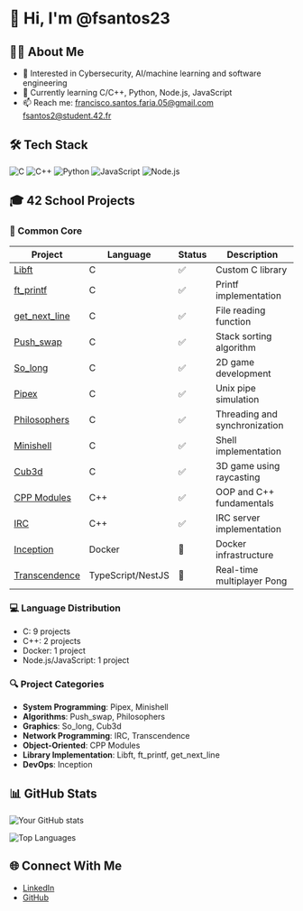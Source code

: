# 👋 Hi, I'm @fsantos23

## 👨‍💻 About Me
- 🎯 Interested in Cybersecurity, AI/machine learning and software engineering
- 🌱 Currently learning C/C++, Python, Node.js, JavaScript
- 📫 Reach me: [francisco.santos.faria.05@gmail.com](mailto:francisco.santos.faria.05@gmail.com) [fsantos2@student.42.fr](mailto:fsantos2@student.42.fr)

## 🛠️ Tech Stack
![C](https://img.shields.io/badge/-C-00599C?style=flat-square&logo=c)
![C++](https://img.shields.io/badge/-C++-00599C?style=flat-square&logo=c%2B%2B)
![Python](https://img.shields.io/badge/-Python-3776AB?style=flat-square&logo=python&logoColor=white)
![JavaScript](https://img.shields.io/badge/-JavaScript-F7DF1E?style=flat-square&logo=javascript&logoColor=black)
![Node.js](https://img.shields.io/badge/-Node.js-339933?style=flat-square&logo=node.js&logoColor=white)

## 🎓 42 School Projects

### 🌟 Common Core
| Project | Language | Status | Description |
|---------|----------|--------|-------------|
| [Libft](./libft) | C | ✅ | Custom C library |
| [ft_printf](./ft_printf) | C | ✅ | Printf implementation |
| [get_next_line](./get_next_line) | C | ✅ | File reading function |
| [Push_swap](./push_swap) | C | ✅ | Stack sorting algorithm |
| [So_long](./so_long) | C | ✅ | 2D game development |
| [Pipex](./pipex) | C | ✅ | Unix pipe simulation |
| [Philosophers](./philosophers) | C | ✅ | Threading and synchronization |
| [Minishell](./minishell) | C | ✅ | Shell implementation |
| [Cub3d](./cub3d) | C | ✅ | 3D game using raycasting |
| [CPP Modules](./cpp_modules) | C++ | ✅ | OOP and C++ fundamentals |
| [IRC](./ft_irc) | C++ | ✅ | IRC server implementation |
| [Inception](./inception) | Docker | 🔄 | Docker infrastructure |
| [Transcendence](./transcendence) | TypeScript/NestJS | 🔄 | Real-time multiplayer Pong |

### 💻 Language Distribution
- C: 9 projects
- C++: 2 projects
- Docker: 1 project
- Node.js/JavaScript: 1 project

### 🔍 Project Categories
- **System Programming**: Pipex, Minishell
- **Algorithms**: Push_swap, Philosophers
- **Graphics**: So_long, Cub3d
- **Network Programming**: IRC, Transcendence
- **Object-Oriented**: CPP Modules
- **Library Implementation**: Libft, ft_printf, get_next_line
- **DevOps**: Inception

## 📊 GitHub Stats

![Your GitHub stats](https://github-readme-stats.vercel.app/api?username=fsantos23&show_icons=true&theme=dark)

![Top Languages](https://github-readme-stats.vercel.app/api/top-langs/?username=fsantos23&layout=compact&theme=dark)

## 🌐 Connect With Me
- [LinkedIn]((https://www.linkedin.com/in/francisco-faria-25531b262/))
- [GitHub](https://github.com/fsantos23)
